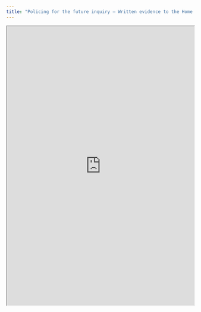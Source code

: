 ```yaml
---
title: "Policing for the future inquiry – Written evidence to the Home Affairs Select Committee"
---
```



<iframe height="750" width="100%" src="https://ewelton.github.io/ktest/wiki.html#Policing%20for%20the%20future%20inquiry%20%E2%80%93%20Written%20evidence%20to%20the%20Home%20Affairs%20Select%20Committee"></iframe>
